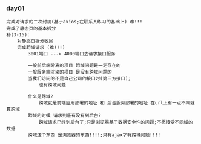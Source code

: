 ### day01
    完成对请求的二次封装(基于axios;在联系人练习的基础上) 难!!!
    完成了静态页的基本拆分
    补(3-15):
        对静态页拆分收尾
        完成跨域请求 (难!!!)
            3001端口 ---> 4000端口去请求接口服务

            一般前后端分离的项目 跨域问题是一定存在的
            一般服务端渲染的项目 是没有跨域问题的
            当我们访问的不是自己公司的接口时(第三方接口);
                也有跨域问题

            什么是跨域?
                跨域就是前端应用部署的地址 和 后台服务部署的地址 在url上有一点不同就算跨域
            跨域的时候 请求到底有没有到后台?
                跨域请求已经到后台了;只是浏览器基于数据安全性的问题;不愿接受不同域的数据
            跨域这个东西 是浏览器的东西!!!!;只有ajax才有跨域问题!!!!




